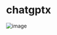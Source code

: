# chatgptx

![image](https://github.com/Aseem5047/chatgptx/assets/80787027/09acdcce-9efb-47d2-a988-8bffa4691489)


